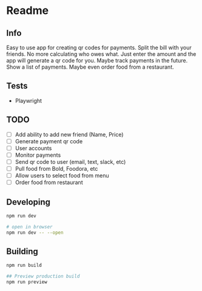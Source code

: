 # Readme

## Info

Easy to use app for creating qr codes for payments. Split the bill with your friends. No more calculating who owes what. Just enter the amount and the app will generate a qr code for you. Maybe track payments in the future. Show a list of payments. Maybe even order food from a restaurant.

## Tests

- Playwright

## TODO

- [ ] Add ability to add new friend (Name, Price)
- [ ] Generate payment qr code
- [ ] User accounts
- [ ] Monitor payments
- [ ] Send qr code to user (email, text, slack, etc)
- [ ] Pull food from Bold, Foodora, etc
- [ ] Allow users to select food from menu
- [ ] Order food from restaurant

## Developing

```bash
npm run dev

# open in browser
npm run dev -- --open
```

## Building

```bash
npm run build

## Preview production build
npm run preview
```
